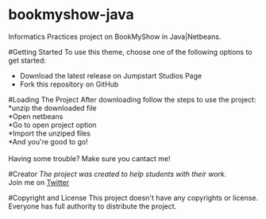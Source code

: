 # bookmyshow-java
Informatics Practices project on BookMyShow in Java|Netbeans.

#Getting Started
To use this theme, choose one of the following options to get started:
* Download the latest release on Jumpstart Studios Page
* Fork this repository on GitHub

#Loading The Project
After downloading follow the steps to use the project:
  <br/>*unzip the downloaded file
  <br/>*Open netbeans
  <br/>*Go to open project option
  <br/>*Import the unziped files
  <br/>*And you're good to go!
  <br/><br/>
 Having some trouble? Make sure you cantact me!

#Creator
*The project was created to help students with their work.*
<br/>Join me on [Twitter](http://twitter.com/akashsaha04)
     
#Copyright and License
This project doesn't have any  copyrights or license. Everyone has full authority to distribute the project.
